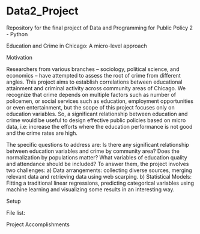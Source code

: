 # Data2_Project
Repository for the final project of Data and Programming for Public Policy 2 - Python

Education and Crime in Chicago: A micro-level approach

Motivation

Researchers from various branches – sociology, political science, and economics – have attempted to assess the root of crime from different angles. This project aims to establish correlations between educational attainment and criminal activity across community areas of Chicago. We recognize that crime depends on multiple factors such as number of policemen, or social services such as education, employment opportunities or even entertainment, but the scope of this project focuses only on education variables. So, a significant relationship between education and crime would be useful to design effective public policies based on micro data, i.e: increase the efforts where the education performance is not good and the crime rates are high.

The specific questions to address are: Is there any significant relationship between education variables and crime by community area? Does the normalization by populations matter? What variables of education quality and attendance should be included? To answer them, the project involves two challenges: a) Data arrangements: collecting diverse sources, merging relevant data and retrieving data using web scarping. b) Statistical Models: Fitting a traditional linear regressions, predicting categorical variables using machine learning and visualizing some results in an interesting way.

Setup

File list:




Project Accomplishments

